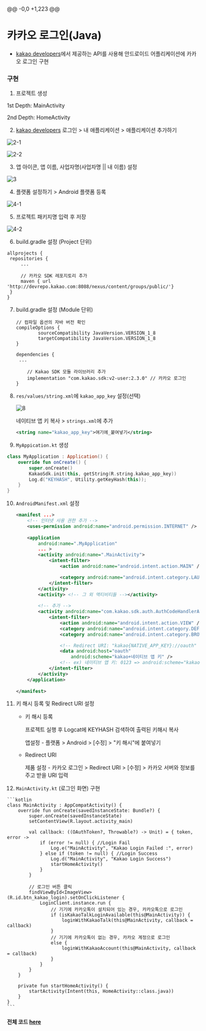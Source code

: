 @@ -0,0 +1,223 @@
# 카카오 로그인(Java)

- [kakao developers](https://developers.kakao.com)에서 제공하는 API를 사용해 안드로이드 어플리케이션에 카카오 로그인 구현



### 구현

1.  프로젝트 생성

   1st Depth: MainActivity

   2nd Depth: HomeActivity

   

2.  [kakao developers](https://developers.kakao.com) 로그인 > 내 애플리케이션 > 애플리케이션 추가하기

   ![2-1](https://user-images.githubusercontent.com/50495214/106247276-a7622700-6252-11eb-8b99-cc1975c2a04e.png)

   

   ![2-2](https://user-images.githubusercontent.com/50495214/106247278-a8935400-6252-11eb-8c5c-32aa9c532037.png)

   

3.  앱 아이콘, 앱 이름, 사업자명(사업자명 || 내 이름) 설정

   ![3](https://user-images.githubusercontent.com/50495214/106247396-d24c7b00-6252-11eb-9a6b-b237be9448eb.PNG)

   

4.  플랫폼 설정하기 > Android 플랫폼 등록

   ![4-1](https://user-images.githubusercontent.com/50495214/106247917-91089b00-6253-11eb-975d-b9d956cf1611.png)

   

5.  프로젝트 패키지명 입력 후 저장

   ![4-2](https://user-images.githubusercontent.com/50495214/106247920-9239c800-6253-11eb-95cd-0ec6f5848d45.png)

   

6.   build.gradle 설정 (Project 단위)

   ```
   allprojects {
   	repositories {
   		...
   		
   		// 카카오 SDK 레포지토리 추가
   		maven { url 'http://devrepo.kakao.com:8088/nexus/content/groups/public/'}
   	}
   }
   ```

   

7. build.gradle 설정 (Module 단위)

   ```
   // 컴파일 옵션의 자바 버전 확인
   compileOptions {
           sourceCompatibility JavaVersion.VERSION_1_8
           targetCompatibility JavaVersion.VERSION_1_8
   }
   
   dependencies {
   	...
   	
       // Kakao SDK 모듈 라이브러리 추가
       implementation "com.kakao.sdk:v2-user:2.3.0" // 카카오 로그인
   }
   ```

   

8. `res/values/string.xml`에 `kakao_app_key` 설정(선택)

   ![8](https://user-images.githubusercontent.com/50495214/106249125-48ea7800-6255-11eb-8c3d-1e2f5fc95b36.png)

   

   네이티브 앱 키 복사 > `strings.xml`에 추가

   ```xml
   <string name="kakao_app_key">여기에_붙여넣기</string>
   ```

   

9.  `MyAppication.kt` 생성

   ```kotlin
   class MyApplication : Application() {
       override fun onCreate() {
           super.onCreate()
           KakaoSdk.init(this, getString(R.string.kakao_app_key))
           Log.d("KEYHASH", Utility.getKeyHash(this));
       }
   }
   ```



10. `AndroidManifest.xml` 설정

    ```xml
    <manifest ...>
        <!-- 인터넷 사용 권한 추가 -->
        <uses-permission android:name="android.permission.INTERNET" />
        
        <application
            android:name=".MyApplication"
            ... >
            <activity android:name=".MainActivity">
                <intent-filter>
                    <action android:name="android.intent.action.MAIN" />
    
                    <category android:name="android.intent.category.LAUNCHER" />
                </intent-filter>
            </activity>
            <activity> <!-- 그 외 액티비티들 --></activity>
            
            <!-- 추가 -->
            <activity android:name="com.kakao.sdk.auth.AuthCodeHandlerActivity">
                <intent-filter>
                    <action android:name="android.intent.action.VIEW" />
                    <category android:name="android.intent.category.DEFAULT" />
                    <category android:name="android.intent.category.BROWSABLE" />
    
                    <!-- Redirect URI: "kakao{NATIVE_APP_KEY}://oauth" -->
                    <data android:host="oauth"
                        android:scheme="kakao+네이티브 앱 키" />
                    <!-- ex) 네이티브 앱 키: 0123 => android:scheme="kakao0123" -->
                </intent-filter>
            </activity>
        </application>
                 
    </manifest>
    ```

    

11. 키 해시 등록 및 Redirect URI 설정

    - 키 해시 등록

      프로젝트 실행 후 Logcat에 KEYHASH 검색하여 출력된 키해시 복사

      앱설정 - 플랫폼 > Android > [수정] > "키 해시"에 붙여넣기

    - Redirect URI

      제품 설정 - 카카오 로그인 > Redirect URI > [수정] > 카카오 서버와 정보를 주고 받을 URI 입력

      

12.  `MainActivity.kt` (로그인 화면) 구현

    ```kotlin
    class MainActivity : AppCompatActivity() {
        override fun onCreate(savedInstanceState: Bundle?) {
            super.onCreate(savedInstanceState)
            setContentView(R.layout.activity_main)
    
            val callback: ((OAuthToken?, Throwable?) -> Unit) = { token, error ->
                if (error != null) { //Login Fail
                    Log.e("MainActivity", "Kakao Login Failed :", error)
                } else if (token != null) { //Login Success
                    Log.d("MainActivity", "Kakao Login Success")
                    startHomeActivity()
                }
            }
            
            // 로그인 버튼 클릭
            findViewById<ImageView>(R.id.btn_kakao_login).setOnClickListener {
                LoginClient.instance.run {
                    // 기기에 카카오톡이 설치되어 있는 경우, 카카오톡으로 로그인
                    if (isKakaoTalkLoginAvailable(this@MainActivity)) {
                        loginWithKakaoTalk(this@MainActivity, callback = callback)
                    }
                    // 기기에 카카오톡이 없는 경우, 카카오 계정으로 로그인
                    else {
                        loginWithKakaoAccount(this@MainActivity, callback = callback)
                    }
                }
            }
        }
    
        private fun startHomeActivity() {
            startActivity(Intent(this, HomeActivity::class.java))
        }
    }
    ```









#### 전체 코드 [here](https://github.com/xxunghee/Android-Proj/tree/main/MyKakaoLoginKotlin)